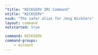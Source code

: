 ```yaml
---
^title: "NICKSERV IRC Command"
ntitle: "NICKSERV"
nsub: "The safer alias for /msg NickServ"
layout: command
notstarted: true

command: NICKSERV
command-groups:
    - account
---
```

